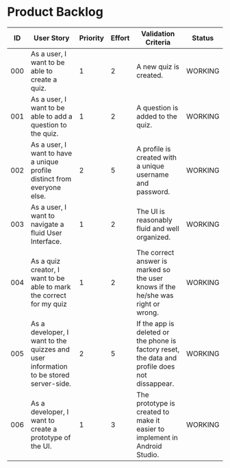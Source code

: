 # Product Backlog

| ID | User Story | Priority | Effort | Validation Criteria | Status |
|----|------------|--------|----------|---------------------|--------|
| 000 | As a user, I want to be able to create a quiz. |	1 |	2 |	A new quiz is created. | WORKING |
| 001 | As a user, I want to be able to add a question to the quiz. |	1 |	2 |	A question is added to the quiz. | WORKING |
| 002 | As a user, I want to have a unique profile distinct from everyone else. |	2 |	5 |	A profile is created with a unique username and password. | WORKING |
| 003 | As a user, I want to navigate a fluid User Interface. |	1 |	2 |	The UI is reasonably fluid and well organized. | WORKING |
| 004 | As a quiz creator, I want to be able to mark the correct for my quiz |	1	| 2	 | The correct answer is marked so the user knows if the he/she was right or wrong. | WORKING |
| 005 | As a developer, I want to the quizzes and user information to be stored server-side. |	2	| 5 |	If the app is deleted or the phone is factory reset, the data and profile does not dissappear. | WORKING |
| 006 | As a developer, I want to create a prototype of the UI.	| 1 |	3 |	The prototype is created to make it easier to implement in Android Studio. | WORKING |














